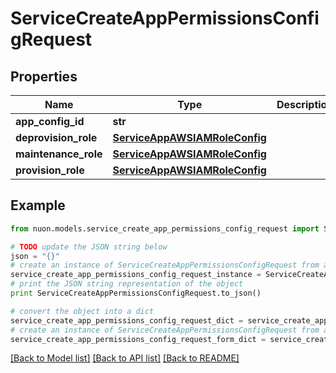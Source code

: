 # ServiceCreateAppPermissionsConfigRequest


## Properties

Name | Type | Description | Notes
------------ | ------------- | ------------- | -------------
**app_config_id** | **str** |  | 
**deprovision_role** | [**ServiceAppAWSIAMRoleConfig**](ServiceAppAWSIAMRoleConfig.md) |  | 
**maintenance_role** | [**ServiceAppAWSIAMRoleConfig**](ServiceAppAWSIAMRoleConfig.md) |  | 
**provision_role** | [**ServiceAppAWSIAMRoleConfig**](ServiceAppAWSIAMRoleConfig.md) |  | 

## Example

```python
from nuon.models.service_create_app_permissions_config_request import ServiceCreateAppPermissionsConfigRequest

# TODO update the JSON string below
json = "{}"
# create an instance of ServiceCreateAppPermissionsConfigRequest from a JSON string
service_create_app_permissions_config_request_instance = ServiceCreateAppPermissionsConfigRequest.from_json(json)
# print the JSON string representation of the object
print ServiceCreateAppPermissionsConfigRequest.to_json()

# convert the object into a dict
service_create_app_permissions_config_request_dict = service_create_app_permissions_config_request_instance.to_dict()
# create an instance of ServiceCreateAppPermissionsConfigRequest from a dict
service_create_app_permissions_config_request_form_dict = service_create_app_permissions_config_request.from_dict(service_create_app_permissions_config_request_dict)
```
[[Back to Model list]](../README.md#documentation-for-models) [[Back to API list]](../README.md#documentation-for-api-endpoints) [[Back to README]](../README.md)


